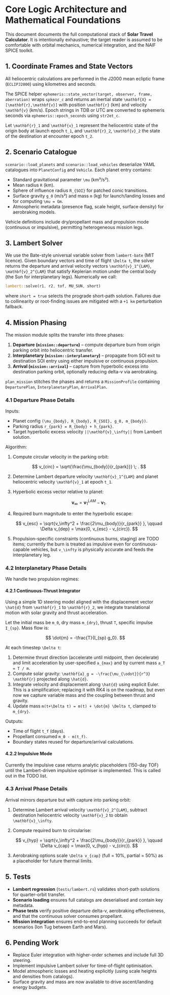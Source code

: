 # Core Logic Architecture and Mathematical Foundations

This document documents the full computational stack of **Solar Travel Calculator**.  It is intentionally exhaustive; the target reader is assumed to be comfortable with orbital mechanics, numerical integration, and the NAIF SPICE toolkit.

## 1. Coordinate Frames and State Vectors

All heliocentric calculations are performed in the J2000 mean ecliptic frame (`ECLIPJ2000`) using kilometres and seconds.

The SPICE helper `ephemeris::state_vector(target, observer, frame, aberration)` wraps `spkezr_c` and returns an inertial state `\mathbf{X} = [\mathbf{r},\mathbf{v}]` with position `\mathbf{r}` (km) and velocity `\mathbf{v}` (km/s).  Epoch strings in TDB or UTC are converted to ephemeris seconds via `ephemeris::epoch_seconds` using `str2et_c`.

Let `\mathbf{r}_1` and `\mathbf{v}_1` represent the heliocentric state of the origin body at launch epoch `t_1`, and `\mathbf{r}_2`, `\mathbf{v}_2` the state of the destination at encounter epoch `t_2`.

## 2. Scenario Catalogue

`scenario::load_planets` and `scenario::load_vehicles` deserialize YAML catalogues into `PlanetConfig` and `Vehicle`.  Each planet entry contains:

* Standard gravitational parameter `\mu` (km³/s²).
* Mean radius `R` (km).
* Sphere of influence radius `R_{SOI}` for patched conic transitions.
* Surface gravity `g_0` (m/s²) and mass `m` (kg) for launch/landing losses and for computing `\mu = Gm`.
* Atmospheric metadata (presence flag, scale height, surface density) for aerobraking models.

Vehicle definitions include dry/propellant mass and propulsion mode (continuous or impulsive), permitting heterogeneous mission legs.

## 3. Lambert Solver

We use the Bate-style universal variable solver from `lambert-bate` (MIT licence).  Given boundary vectors and time of flight `\Delta t`, the solver returns the departure and arrival velocity vectors `\mathbf{v}_1^{LAM}`, `\mathbf{v}_2^{LAM}` that satisfy Keplerian motion under the central body (the Sun for interplanetary legs).  Numerically we call:

```rust
lambert::solve(r1, r2, tof, MU_SUN, short)
```

where `short = true` selects the prograde short-path solution.  Failures due to collinearity or root-finding issues are mitigated with a `+1 km` perturbation fallback.

## 4. Mission Phasing

The mission module splits the transfer into three phases:

1. **Departure (`mission::departure`)** – compute departure burn from origin parking orbit into heliocentric transfer.
2. **Interplanetary (`mission::interplanetary`)** – propagate from SOI exit to destination SOI entry using either impulsive or continuous propulsion.
3. **Arrival (`mission::arrival`)** – capture from hyperbolic excess into destination parking orbit, optionally reducing delta-v via aerobraking.

`plan_mission` stitches the phases and returns a `MissionProfile` containing `DeparturePlan`, `InterplanetaryPlan`, `ArrivalPlan`.

### 4.1 Departure Phase Details

Inputs:

* Planet config `(\mu_{body}, R_{body}, R_{SOI}, g_0, m_{body})`.
* Parking radius `r_{park} = R_{body} + h_{park}`.
* Target hyperbolic excess velocity `||\mathbf{v}_\infty||` from Lambert solution.

Algorithm:

1. Compute circular velocity in the parking orbit:

   $$ v_{circ} = \sqrt{\frac{\mu_{body}}{r_{park}}} \; . $$

2. Determine Lambert departure velocity `\mathbf{v}_1^{LAM}` and planet heliocentric velocity `\mathbf{v}_1` at epoch `t_1`.

3. Hyperbolic excess vector relative to planet:

   $$ \mathbf{v}_\infty = \mathbf{v}_1^{LAM} - \mathbf{v}_1 . $$

4. Required burn magnitude to enter the hyperbolic escape:

   $$ v_{esc} = \sqrt{v_\infty^2 + \frac{2\mu_{body}}{r_{park}} }, \qquad \Delta v_{dep} = \max(0, v_{esc} - v_{circ}). $$

5. Propulsion-specific constraints (continuous burns, staging) are TODO items; currently the burn is treated as impulsive even for continuous-capable vehicles, but `v_\infty` is physically accurate and feeds the interplanetary leg.

### 4.2 Interplanetary Phase Details

We handle two propulsion regimes:

#### 4.2.1 Continuous-Thrust Integrator

Using a simple 1D steering model aligned with the displacement vector `\hat{d}` from `\mathbf{r}_1` to `\mathbf{r}_2`, we integrate translational motion with solar gravity and thrust acceleration.

Let the initial mass be `m_0`, dry mass `m_{dry}`, thrust `T`, specific impulse `I_{sp}`.  Mass flow is:

$$ \dot{m} = -\frac{T}{I_{sp} g_0}. $$

At each timestep `\Delta t`:

1. Determine thrust direction (accelerate until midpoint, then decelerate) and limit acceleration by user-specified `a_{max}` and by current mass `a_T = T / m`.
2. Compute solar gravity: `\mathbf{a}_g = -\frac{\mu_{\odot}}{r^3} \mathbf{r}` projected along `\hat{d}`.
3. Integrate velocity and displacement along `\hat{d}` using explicit Euler.  This is a simplification; replacing it with RK4 is on the roadmap, but even now we capture variable mass and the coupling between thrust and gravity.
4. Update mass `m(t+\Delta t) = m(t) + \dot{m} \Delta t`, clamped to `m_{dry}`.

Outputs:

* Time of flight `t_f` (days).
* Propellant consumed `m_0 - m(t_f)`.
* Boundary states reused for departure/arrival calculations.

#### 4.2.2 Impulsive Mode

Currently the impulsive case returns analytic placeholders (150-day TOF) until the Lambert-driven impulsive optimiser is implemented.  This is called out in the TODO list.

### 4.3 Arrival Phase Details

Arrival mirrors departure but with capture into parking orbit:

1. Determine Lambert arrival velocity `\mathbf{v}_2^{LAM}`, subtract destination heliocentric velocity `\mathbf{v}_2` to obtain `\mathbf{v}_\infty`.
2. Compute required burn to circularise:

   $$ v_{hyp} = \sqrt{v_\infty^2 + \frac{2\mu_{body}}{r_{park}} }, \qquad \Delta v_{cap} = \max(0, v_{hyp} - v_{circ}). $$

3. Aerobraking options scale `\Delta v_{cap}` (full = 10%, partial = 50%) as a placeholder for future thermal limits.

## 5. Tests

* **Lambert regression** (`tests/lambert.rs`) validates short-path solutions for quarter-orbit transfer.
* **Scenario loading** ensures full catalogs are deserialised and contain key metadata.
* **Phase tests** verify positive departure delta-v, aerobraking effectiveness, and that the continuous solver consumes propellant.
* **Mission integration** ensures end-to-end planning succeeds for default scenarios (Ion Tug between Earth and Mars).

## 6. Pending Work

* Replace Euler integration with higher-order schemes and include full 3D steering.
* Implement impulsive Lambert solver for time-of-flight optimisation.
* Model atmospheric losses and heating explicitly (using scale heights and densities from catalogs).
* Surface gravity and mass are now available to drive ascent/landing energy budgets.

